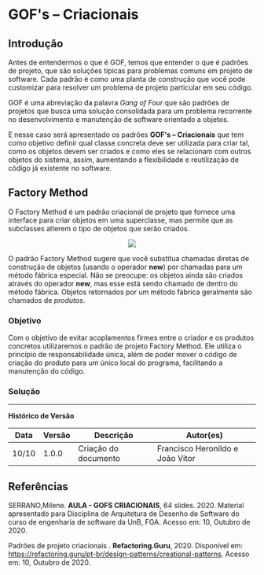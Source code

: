 # GOF's – Criacionais

## Introdução

Antes de entendermos o que é GOF, temos que entender o que é padrões de projeto, que são soluções típicas para problemas comuns em projeto de software. Cada padrão é como uma planta de construção que você pode customizar para resolver um problema de projeto particular em seu código.

GOF é uma abreviação da palavra _Gang of Four_ que são padrões de projetos que busca uma solução consolidada para um problema recorrente no desenvolvimento e manutenção de software orientado a objetos.

E nesse caso será apresentado os padrões **GOF's – Criacionais** que tem como objetivo definir qual classe concreta deve ser utilizada para criar tal, como os objetos devem ser criados e como eles se relacionam com outros objetos do sistema, assim, aumentando a flexibilidade e reutilização de código já existente no software.

## Factory Method

O Factory Method é um padrão criacional de projeto que fornece uma interface para criar objetos em uma superclasse, mas permite que as subclasses alterem o tipo de objetos que serão criados.

<div align="center"><img src="https://upload.wikimedia.org/wikipedia/commons/e/ed/Factory_Method_UML_class_diagram.png"/></div>

O padrão Factory Method sugere que você substitua chamadas diretas de construção de objetos (usando o operador **new**) por chamadas para um método fábrica especial. Não se preocupe: os objetos ainda são criados através do operador **new**, mas esse está sendo chamado de dentro do método fábrica. Objetos retornados por um método fábrica geralmente são chamados de _produtos_.

### Objetivo

Com o objetivo de evitar acoplamentos firmes entre o criador e os produtos concretos utilizaremos o padrão de projeto Factory Method. Ele utiliza o princípio de responsabilidade única, além de poder mover o código de criação do produto para um único local do programa, facilitando a manutenção do código. 

### Solução

<!-- ~~~javascript

let Person = class Person {
  constructor(fullName, email, password) {
    this.fullName = fullName;
    this.email = email;
    this.password = password;
  }
}

~~~ -->

---

**Histórico de Versão**

| Data | Versão | Descrição | Autor(es) |
| --- | --- | --- | --- |
| 10/10 | 1.0.0 | Criação do documento | Francisco Heronildo e João Vitor |

## Referências

SERRANO,Milene. **AULA - GOFS CRIACIONAIS**, 64 slides. 2020. Material apresentado para Disciplina de Arquitetura de Desenho de Software do curso de engenharia de software da UnB, FGA. Acesso em: 10, Outubro de 2020.

Padrões de projeto criacionais . **Refactoring.Guru**, 2020. Disponível em: <https://refactoring.guru/pt-br/design-patterns/creational-patterns>. Acesso em: 10, Outubro de 2020.
